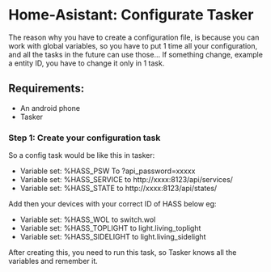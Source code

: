 # Home-Asistant: Configurate Tasker
The reason why you have to create a configuration file, is because you can work with global variables, so you have to put 1 time all your configuration, and all the tasks in the future can use those... If something change, example a entity ID, you have to change it only in 1 task.

## Requirements:
- An android phone
- Tasker

### Step 1: Create your configuration task

So a config task would be like this in tasker:
- Variable set: %HASS_PSW To ?api_password=xxxxx
- Variable set: %HASS_SERVICE to http://xxxx:8123/api/services/
- Variable set: %HASS_STATE to http://xxxx:8123/api/states/

Add then your devices with your correct ID of HASS below eg:
- Variable set: %HASS_WOL to switch.wol
- Variable set: %HASS_TOPLIGHT to light.living_toplight
- Variable set: %HASS_SIDELIGHT to light.living_sidelight

After creating this, you need to run this task, so Tasker knows all the variables and remember it.
